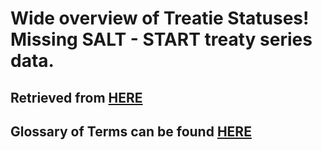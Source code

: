 # Wide overview of Treatie Statuses! Missing SALT - START treaty series data.

## Retrieved from [HERE](http://disarmament.un.org/treaties/)

## Glossary of Terms can be found [HERE](https://treaties.un.org/Pages/Overview.aspx?path=overview/glossary/page1_en.xml)